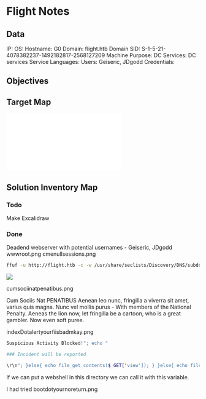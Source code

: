 # Flight Notes

## Data 

IP: 
OS:
Hostname: G0
Domain: flight.htb
Domain SID: S-1-5-21-4078382237-1492182817-2568127209
Machine Purpose: DC 
Services: DC services
Service Languages:
Users: Geiseric, JDgodd
Credentials:



## Objectives

## Target Map

![](Flight-map.excalidraw.md)

## Solution Inventory Map


### Todo 

Make Excalidraw



### Done
      

Deadend webserver with potential usernames -  Geiseric, JDgodd
wwwroot.png
cmenullsessions.png


```bash
ffuf -u http://flight.htb -c -w /usr/share/seclists/Discovery/DNS/subdomains-top1million-110000.txt -H 'Host: FUZZ.flight.htb'  -fl 155
```

![](ffufforvhost.png)

cumsociinatpenatibus.png

Cum Sociis Nat PENATIBUS Aenean leo nunc, fringilla a viverra sit amet, varius quis magna. Nunc vel mollis purus - With members of the National Penalty. Aeneas the lion now, let fringilla be a cartoon, who is a great gambler. Now even soft puree.

indexDotalertyourfiisbadmkay.png

```php
Suspicious Activity Blocked!"; echo "

### Incident will be reported

\r\n"; }else{ echo file_get_contents($_GET['view']); } }else{ echo file_get_contents("C:\\xampp\\htdocs\\school.flight.htb\\home.html"); } ?>
```

If we can put a webshell in this directory we can call it with this variable.

I had tried 
bootdotyournoreturn.png
